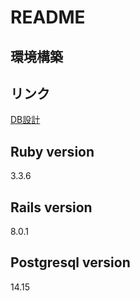 # README

## 環境構築

## リンク

[DB設計](./docs/DB設計.md)

## Ruby version

3.3.6

## Rails version

8.0.1

## Postgresql version

14.15